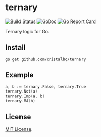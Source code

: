 # ternary
[![Build Status][travis-img]][travis-url]
[![GoDoc][doc-img]][doc-url]
[![Go Report Card][reportcard-img]][reportcard-url]

Ternary logic for Go.

## Install

```
go get github.com/cristalhq/ternary
```

## Example

```go
a, b := ternary.False, ternary.True
ternary.Not(a)
ternary.Imp(a, b)
ternary.MA(b)
```

## License

[MIT License](LICENSE).

[travis-img]: https://travis-ci.org/cristalhq/ternary.svg?branch=master
[travis-url]: https://travis-ci.org/cristalhq/ternary
[doc-img]: https://godoc.org/github.com/cristalhq/ternary?status.svg
[doc-url]: https://godoc.org/github.com/cristalhq/ternary
[reportcard-img]: https://goreportcard.com/badge/cristalhq/ternary
[reportcard-url]: https://goreportcard.com/report/cristalhq/ternary

